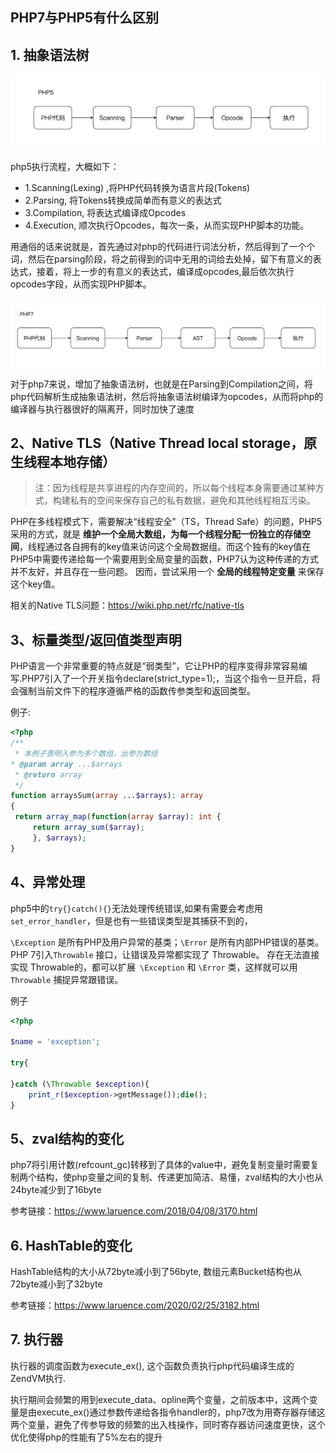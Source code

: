 ## PHP7与PHP5有什么区别

## 1. 抽象语法树

![php5](../images/php5_execte.png)

php5执行流程，大概如下：

- 1.Scanning(Lexing) ,将PHP代码转换为语言片段(Tokens)
- 2.Parsing, 将Tokens转换成简单而有意义的表达式
- 3.Compilation, 将表达式编译成Opcodes
- 4.Execution, 顺次执行Opcodes，每次一条，从而实现PHP脚本的功能。

用通俗的话来说就是，首先通过对php的代码进行词法分析，然后得到了一个个词，然后在parsing阶段，将之前得到的词中无用的词给去处掉，留下有意义的表达式，接着，将上一步的有意义的表达式，编译成opcodes,最后依次执行opcodes字段，从而实现PHP脚本。

![php7](../images/php7_excute.png)

对于php7来说，增加了抽象语法树，也就是在Parsing到Compilation之间，将php代码解析生成抽象语法树，然后将抽象语法树编译为opcodes，从而将php的编译器与执行器很好的隔离开，同时加快了速度

## 2、Native TLS（Native Thread local storage，原生线程本地存储）
 
>注：因为线程是共享进程的内存空间的，所以每个线程本身需要通过某种方式，构建私有的空间来保存自己的私有数据，避免和其他线程相互污染。
     
PHP在多线程模式下，需要解决“线程安全”（TS，Thread Safe）的问题，PHP5采用的方式，就是 **维护一个全局大数组，为每一个线程分配一份独立的存储空间**，线程通过各自拥有的key值来访问这个全局数据组。而这个独有的key值在PHP5中需要传递给每一个需要用到全局变量的函数，PHP7认为这种传递的方式并不友好，并且存在一些问题。
因而，尝试采用一个 **全局的线程特定变量** 来保存这个key值。
 
相关的Native TLS问题：https://wiki.php.net/rfc/native-tls

## 3、标量类型/返回值类型声明
PHP语言一个非常重要的特点就是“弱类型”，它让PHP的程序变得非常容易编写.PHP7引入了一个开关指令declare(strict_type=1);，当这个指令一旦开启，将会强制当前文件下的程序遵循严格的函数传参类型和返回类型。

例子:
```php
<?php
/**
 * 本例子表明入参为多个数组，出参为数组
* @param array ...$arrays
 * @return array
 */
function arraysSum(array ...$arrays): array
{
 return array_map(function(array $array): int {
     return array_sum($array);
     }, $arrays);
}

```

## 4、异常处理
php5中的`try{}catch(){}`无法处理传统错误,如果有需要会考虑用`set_error_handler`，但是也有一些错误类型是其捕获不到的，

`\Exception` 是所有PHP及用户异常的基类；`\Error` 是所有内部PHP错误的基类。
PHP 7引入`Throwable` 接口，让错误及异常都实现了 Throwable。
存在无法直接实现 Throwable的，都可以扩展` \Exception` 和 `\Error` 类，这样就可以用 `Throwable` 捕捉异常跟错误。

例子
```php
<?php

$name = 'exception';

try{
    
}catch (\Throwable $exception){
    print_r($exception->getMessage());die();
}
```

## 5、zval结构的变化
php7将引用计数(refcount_gc)转移到了具体的value中，避免复制变量时需要复制两个结构，使php变量之间的复制、传递更加简洁、易懂，zval结构的大小也从24byte减少到了16byte

参考链接：https://www.laruence.com/2018/04/08/3170.html

## 6. HashTable的变化
HashTable结构的大小从72byte减小到了56byte, 数组元素Bucket结构也从72byte减小到了32byte

参考链接：https://www.laruence.com/2020/02/25/3182.html

## 7. 执行器
执行器的调度函数为execute_ex(), 这个函数负责执行php代码编译生成的ZendVM执行.

执行期间会频繁的用到execute_data、opline两个变量，之前版本中，这两个变量是由execute_ex()通过参数传递给各指令handler的，php7改为用寄存器存储这两个变量，避免了传参导致的频繁的出入栈操作，同时寄存器访问速度更快，这个优化使得php的性能有了5%左右的提升
